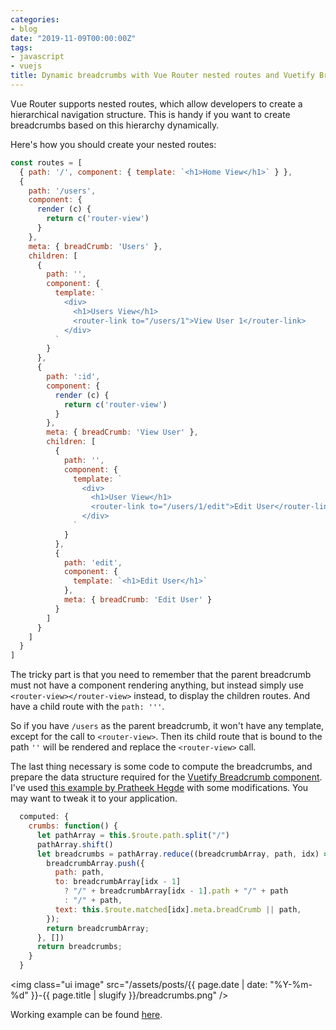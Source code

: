 ```yaml
---
categories:
- blog
date: "2019-11-09T00:00:00Z"
tags:
- javascript
- vuejs
title: Dynamic breadcrumbs with Vue Router nested routes and Vuetify Breadcrumb component
---
```


Vue Router supports nested routes, which allow developers to create a hierarchical navigation structure.
This is handy if you want to create breadcrumbs based on this hierarchy dynamically.

Here's how you should create your nested routes:

```js
const routes = [
  { path: '/', component: { template: `<h1>Home View</h1>` } },
  {
    path: '/users',
    component: {
      render (c) {
        return c('router-view')
      }
    },
    meta: { breadCrumb: 'Users' },
    children: [
      {
        path: '',
        component: {
          template: `
            <div>
              <h1>Users View</h1>
              <router-link to="/users/1">View User 1</router-link>
            </div>
          `
        }
      },
      {
        path: ':id',
        component: {
          render (c) {
            return c('router-view')
          }
        },
        meta: { breadCrumb: 'View User' },
        children: [
          {
            path: '',
            component: {
              template: `
                <div>
                  <h1>User View</h1>
                  <router-link to="/users/1/edit">Edit User</router-link>
                </div>
              `
            }
          },
          {
            path: 'edit',
            component: {
              template: `<h1>Edit User</h1>`
            },
            meta: { breadCrumb: 'Edit User' }
          }
        ]
      }
    ]
  }
]
```

<!--more-->

The tricky part is that you need to remember that the parent breadcrumb must not have a component rendering anything,
but instead simply use `<router-view></router-view>` instead, to display the children routes. And have a child route
with the `path: '''`.

So if you have `/users` as the parent breadcrumb, it won't have any template, except for the call to `<router-view>`.
Then its child route that is bound to the path `''` will be rendered and replace the `<router-view>` call.

The last thing necessary is some code to compute the breadcrumbs, and prepare the data structure required for the
[Vuetify Breadcrumb component](https://vuetifyjs.com/en/components/breadcrumbs). I've used
[this example by Pratheek Hegde](https://medium.com/@pratheekhegde/displaying-application-breadcrumbs-in-vue-js-85456dc8a370)
with some modifications. You may want to tweak it to your application.

```js
  computed: {
    crumbs: function() {
      let pathArray = this.$route.path.split("/")
      pathArray.shift()
      let breadcrumbs = pathArray.reduce((breadcrumbArray, path, idx) => {
        breadcrumbArray.push({
          path: path,
          to: breadcrumbArray[idx - 1]
            ? "/" + breadcrumbArray[idx - 1].path + "/" + path
            : "/" + path,
          text: this.$route.matched[idx].meta.breadCrumb || path,
        });
        return breadcrumbArray;
      }, [])
      return breadcrumbs;
    }
  }
``` 

<img class="ui image" src="/assets/posts/{{ page.date | date: "%Y-%m-%d" }}-{{ page.title | slugify }}/breadcrumbs.png" />

Working example can be found [here](https://codepen.io/kinow/pen/vYYrWeG).
